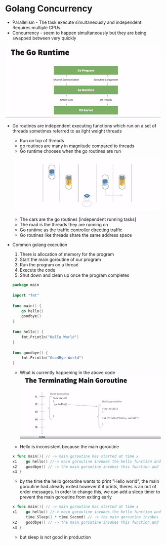 # Golang Concurrency

- Parallelism - The task execute simultaneously and independent. Requires multiple CPUs
- Concurrency - seem to happen simultaneously but they are being swapped between very quickly

![[golang runtime]](./images/Pasted%20image%2020240111145020.png)

- Go routines are independent executing functions which run on a set of threads sometimes referred to as light weight threads
	- Run on top of threads
    - go routines are many in magnitude compared to threads
	- Go runtime chooses when the go routines are run
    
    ![[easy Explanation]](./images/goImages2.jpg)
    
    - The cars are the go routines [independent running tasks]
    - The road is the threads they are running on
    - Go runtime as the traffic controller directing traffic
    - Go routines like threads share the same address space

- Common golang execution 
    1. There is allocation of memory for the program
    2. Start the main goroutine of our program
    3. Run the program on a thread
    4. Execute the code
    5. Shut down and clean up once the program completes

    ```go
    package main
    
    import "fmt"

    func main() {
	    go hello()
	    goodbye()
    }

    func hello() {
	    fmt.Println("Hello World")
    }

    func goodbye() {
	    fmt.Println("GoodBye World")
    }
    ```
    - What is currently happening in the above code
    ![[Go routine]](./images/goImages3.jpg)
    
    - Hello is inconsistent because the main goroutine

    ```go
    x func main(){ // -> main goroutine has started at time x
    x1    go hello() //-> main goroutine invokes the hello function and another Hello goroutine is created between time x1 and x2
    x2    goodbye() // -> the main goroutine invokes this function and then exits between time x2 and x3  
    x3 }
    ```
    - by the time the hello goroutine wants to print "Hello world", the main goroutine had already exited however if it prints, theres is an out of order messages. In order to change this, we can add a sleep timer to prevent the main goroutine from exiting early
    
    ```go
    x func main(){ // -> main goroutine has started at time x
    x1    go hello() //-> main goroutine invokes the hello function and another Hello goroutine is created between time x1 and x2
          time.Sleep(1 * time.Second) // -> the main goroutine invokes the time function to sleep and the hello goroutine now executes
    x2    goodbye() // -> the main goroutine invokes this function and then exits between time x2 and x3  
    x3 }
    ```
    - but sleep is not good in production

